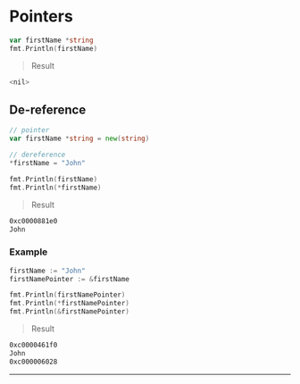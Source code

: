 # Pointers

```go
var firstName *string
fmt.Println(firstName)
```

> Result

```sh
<nil>
```

## De-reference

```go
// pointer
var firstName *string = new(string)

// dereference
*firstName = "John"

fmt.Println(firstName)
fmt.Println(*firstName)
```

> Result

```sh
0xc0000881e0
John
```

### Example

```go
firstName := "John"
firstNamePointer := &firstName

fmt.Println(firstNamePointer)
fmt.Println(*firstNamePointer)
fmt.Println(&firstNamePointer)
```

> Result

```sh
0xc0000461f0
John
0xc000006028
```

---
